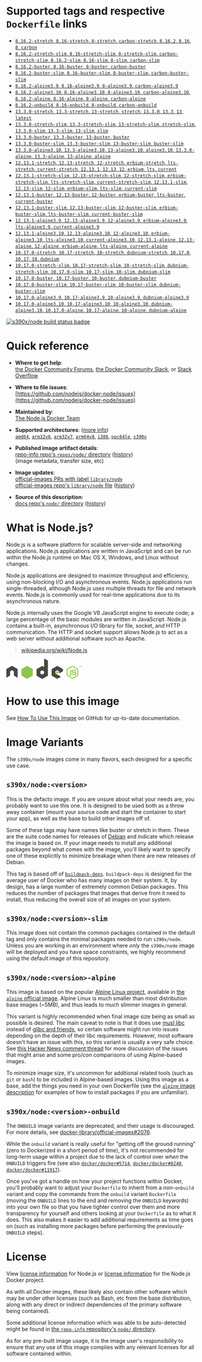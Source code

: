 <!--

********************************************************************************

WARNING:

    DO NOT EDIT "node/README.md"

    IT IS AUTO-GENERATED

    (from the other files in "node/" combined with a set of templates)

********************************************************************************

-->

# Supported tags and respective `Dockerfile` links

-	[`8.16.2-stretch`, `8.16-stretch`, `8-stretch`, `carbon-stretch`, `8.16.2`, `8.16`, `8`, `carbon`](https://github.com/nodejs/docker-node/blob/fa27514a3fd775e1cb6bddac326f6f97dad05fb2/8/stretch/Dockerfile)
-	[`8.16.2-stretch-slim`, `8.16-stretch-slim`, `8-stretch-slim`, `carbon-stretch-slim`, `8.16.2-slim`, `8.16-slim`, `8-slim`, `carbon-slim`](https://github.com/nodejs/docker-node/blob/fa27514a3fd775e1cb6bddac326f6f97dad05fb2/8/stretch-slim/Dockerfile)
-	[`8.16.2-buster`, `8.16-buster`, `8-buster`, `carbon-buster`](https://github.com/nodejs/docker-node/blob/fa27514a3fd775e1cb6bddac326f6f97dad05fb2/8/buster/Dockerfile)
-	[`8.16.2-buster-slim`, `8.16-buster-slim`, `8-buster-slim`, `carbon-buster-slim`](https://github.com/nodejs/docker-node/blob/fa27514a3fd775e1cb6bddac326f6f97dad05fb2/8/buster-slim/Dockerfile)
-	[`8.16.2-alpine3.9`, `8.16-alpine3.9`, `8-alpine3.9`, `carbon-alpine3.9`](https://github.com/nodejs/docker-node/blob/c6bc44e84afcdb81d9749b7b034c60e916a519ad/8/alpine3.9/Dockerfile)
-	[`8.16.2-alpine3.10`, `8.16-alpine3.10`, `8-alpine3.10`, `carbon-alpine3.10`, `8.16.2-alpine`, `8.16-alpine`, `8-alpine`, `carbon-alpine`](https://github.com/nodejs/docker-node/blob/c6bc44e84afcdb81d9749b7b034c60e916a519ad/8/alpine3.10/Dockerfile)
-	[`8.16.2-onbuild`, `8.16-onbuild`, `8-onbuild`, `carbon-onbuild`](https://github.com/nodejs/docker-node/blob/fa27514a3fd775e1cb6bddac326f6f97dad05fb2/8/onbuild/Dockerfile)
-	[`13.3.0-stretch`, `13.3-stretch`, `13-stretch`, `stretch`, `13.3.0`, `13.3`, `13`, `latest`](https://github.com/nodejs/docker-node/blob/cbdde22f468f5032a59d52330894544a0756f0fb/13/stretch/Dockerfile)
-	[`13.3.0-stretch-slim`, `13.3-stretch-slim`, `13-stretch-slim`, `stretch-slim`, `13.3.0-slim`, `13.3-slim`, `13-slim`, `slim`](https://github.com/nodejs/docker-node/blob/cbdde22f468f5032a59d52330894544a0756f0fb/13/stretch-slim/Dockerfile)
-	[`13.3.0-buster`, `13.3-buster`, `13-buster`, `buster`](https://github.com/nodejs/docker-node/blob/cbdde22f468f5032a59d52330894544a0756f0fb/13/buster/Dockerfile)
-	[`13.3.0-buster-slim`, `13.3-buster-slim`, `13-buster-slim`, `buster-slim`](https://github.com/nodejs/docker-node/blob/cbdde22f468f5032a59d52330894544a0756f0fb/13/buster-slim/Dockerfile)
-	[`13.3.0-alpine3.10`, `13.3-alpine3.10`, `13-alpine3.10`, `alpine3.10`, `13.3.0-alpine`, `13.3-alpine`, `13-alpine`, `alpine`](https://github.com/nodejs/docker-node/blob/cbdde22f468f5032a59d52330894544a0756f0fb/13/alpine3.10/Dockerfile)
-	[`12.13.1-stretch`, `12.13-stretch`, `12-stretch`, `erbium-stretch`, `lts-stretch`, `current-stretch`, `12.13.1`, `12.13`, `12`, `erbium`, `lts`, `current`](https://github.com/nodejs/docker-node/blob/4f49f67ebd8d577dd7c97dabf5df69e6d947406c/12/stretch/Dockerfile)
-	[`12.13.1-stretch-slim`, `12.13-stretch-slim`, `12-stretch-slim`, `erbium-stretch-slim`, `lts-stretch-slim`, `current-stretch-slim`, `12.13.1-slim`, `12.13-slim`, `12-slim`, `erbium-slim`, `lts-slim`, `current-slim`](https://github.com/nodejs/docker-node/blob/4f49f67ebd8d577dd7c97dabf5df69e6d947406c/12/stretch-slim/Dockerfile)
-	[`12.13.1-buster`, `12.13-buster`, `12-buster`, `erbium-buster`, `lts-buster`, `current-buster`](https://github.com/nodejs/docker-node/blob/4f49f67ebd8d577dd7c97dabf5df69e6d947406c/12/buster/Dockerfile)
-	[`12.13.1-buster-slim`, `12.13-buster-slim`, `12-buster-slim`, `erbium-buster-slim`, `lts-buster-slim`, `current-buster-slim`](https://github.com/nodejs/docker-node/blob/4f49f67ebd8d577dd7c97dabf5df69e6d947406c/12/buster-slim/Dockerfile)
-	[`12.13.1-alpine3.9`, `12.13-alpine3.9`, `12-alpine3.9`, `erbium-alpine3.9`, `lts-alpine3.9`, `current-alpine3.9`](https://github.com/nodejs/docker-node/blob/4f49f67ebd8d577dd7c97dabf5df69e6d947406c/12/alpine3.9/Dockerfile)
-	[`12.13.1-alpine3.10`, `12.13-alpine3.10`, `12-alpine3.10`, `erbium-alpine3.10`, `lts-alpine3.10`, `current-alpine3.10`, `12.13.1-alpine`, `12.13-alpine`, `12-alpine`, `erbium-alpine`, `lts-alpine`, `current-alpine`](https://github.com/nodejs/docker-node/blob/4f49f67ebd8d577dd7c97dabf5df69e6d947406c/12/alpine3.10/Dockerfile)
-	[`10.17.0-stretch`, `10.17-stretch`, `10-stretch`, `dubnium-stretch`, `10.17.0`, `10.17`, `10`, `dubnium`](https://github.com/nodejs/docker-node/blob/f5875531604b4b3b9fbc36437182781c3655c8ae/10/stretch/Dockerfile)
-	[`10.17.0-stretch-slim`, `10.17-stretch-slim`, `10-stretch-slim`, `dubnium-stretch-slim`, `10.17.0-slim`, `10.17-slim`, `10-slim`, `dubnium-slim`](https://github.com/nodejs/docker-node/blob/f5875531604b4b3b9fbc36437182781c3655c8ae/10/stretch-slim/Dockerfile)
-	[`10.17.0-buster`, `10.17-buster`, `10-buster`, `dubnium-buster`](https://github.com/nodejs/docker-node/blob/f5875531604b4b3b9fbc36437182781c3655c8ae/10/buster/Dockerfile)
-	[`10.17.0-buster-slim`, `10.17-buster-slim`, `10-buster-slim`, `dubnium-buster-slim`](https://github.com/nodejs/docker-node/blob/f5875531604b4b3b9fbc36437182781c3655c8ae/10/buster-slim/Dockerfile)
-	[`10.17.0-alpine3.9`, `10.17-alpine3.9`, `10-alpine3.9`, `dubnium-alpine3.9`](https://github.com/nodejs/docker-node/blob/c6bc44e84afcdb81d9749b7b034c60e916a519ad/10/alpine3.9/Dockerfile)
-	[`10.17.0-alpine3.10`, `10.17-alpine3.10`, `10-alpine3.10`, `dubnium-alpine3.10`, `10.17.0-alpine`, `10.17-alpine`, `10-alpine`, `dubnium-alpine`](https://github.com/nodejs/docker-node/blob/c6bc44e84afcdb81d9749b7b034c60e916a519ad/10/alpine3.10/Dockerfile)

[![s390x/node build status badge](https://img.shields.io/jenkins/s/https/doi-janky.infosiftr.net/job/multiarch/job/s390x/job/node.svg?label=s390x/node%20%20build%20job)](https://doi-janky.infosiftr.net/job/multiarch/job/s390x/job/node/)

# Quick reference

-	**Where to get help**:  
	[the Docker Community Forums](https://forums.docker.com/), [the Docker Community Slack](https://blog.docker.com/2016/11/introducing-docker-community-directory-docker-community-slack/), or [Stack Overflow](https://stackoverflow.com/search?tab=newest&q=docker)

-	**Where to file issues**:  
	[https://github.com/nodejs/docker-node/issues](https://github.com/nodejs/docker-node/issues)

-	**Maintained by**:  
	[The Node.js Docker Team](https://github.com/nodejs/docker-node)

-	**Supported architectures**: ([more info](https://github.com/docker-library/official-images#architectures-other-than-amd64))  
	[`amd64`](https://hub.docker.com/r/amd64/node/), [`arm32v6`](https://hub.docker.com/r/arm32v6/node/), [`arm32v7`](https://hub.docker.com/r/arm32v7/node/), [`arm64v8`](https://hub.docker.com/r/arm64v8/node/), [`i386`](https://hub.docker.com/r/i386/node/), [`ppc64le`](https://hub.docker.com/r/ppc64le/node/), [`s390x`](https://hub.docker.com/r/s390x/node/)

-	**Published image artifact details**:  
	[repo-info repo's `repos/node/` directory](https://github.com/docker-library/repo-info/blob/master/repos/node) ([history](https://github.com/docker-library/repo-info/commits/master/repos/node))  
	(image metadata, transfer size, etc)

-	**Image updates**:  
	[official-images PRs with label `library/node`](https://github.com/docker-library/official-images/pulls?q=label%3Alibrary%2Fnode)  
	[official-images repo's `library/node` file](https://github.com/docker-library/official-images/blob/master/library/node) ([history](https://github.com/docker-library/official-images/commits/master/library/node))

-	**Source of this description**:  
	[docs repo's `node/` directory](https://github.com/docker-library/docs/tree/master/node) ([history](https://github.com/docker-library/docs/commits/master/node))

# What is Node.js?

Node.js is a software platform for scalable server-side and networking applications. Node.js applications are written in JavaScript and can be run within the Node.js runtime on Mac OS X, Windows, and Linux without changes.

Node.js applications are designed to maximize throughput and efficiency, using non-blocking I/O and asynchronous events. Node.js applications run single-threaded, although Node.js uses multiple threads for file and network events. Node.js is commonly used for real-time applications due to its asynchronous nature.

Node.js internally uses the Google V8 JavaScript engine to execute code; a large percentage of the basic modules are written in JavaScript. Node.js contains a built-in, asynchronous I/O library for file, socket, and HTTP communication. The HTTP and socket support allows Node.js to act as a web server without additional software such as Apache.

> [wikipedia.org/wiki/Node.js](https://en.wikipedia.org/wiki/Node.js)

![logo](https://raw.githubusercontent.com/docker-library/docs/01c12653951b2fe592c1f93a13b4e289ada0e3a1/node/logo.png)

# How to use this image

See [How To Use This Image](https://github.com/nodejs/docker-node/blob/master/README.md#how-to-use-this-image) on GitHub for up-to-date documentation.

# Image Variants

The `s390x/node` images come in many flavors, each designed for a specific use case.

## `s390x/node:<version>`

This is the defacto image. If you are unsure about what your needs are, you probably want to use this one. It is designed to be used both as a throw away container (mount your source code and start the container to start your app), as well as the base to build other images off of.

Some of these tags may have names like buster or stretch in them. These are the suite code names for releases of [Debian](https://wiki.debian.org/DebianReleases) and indicate which release the image is based on. If your image needs to install any additional packages beyond what comes with the image, you'll likely want to specify one of these explicitly to minimize breakage when there are new releases of Debian.

This tag is based off of [`buildpack-deps`](https://hub.docker.com/_/buildpack-deps/). `buildpack-deps` is designed for the average user of Docker who has many images on their system. It, by design, has a large number of extremely common Debian packages. This reduces the number of packages that images that derive from it need to install, thus reducing the overall size of all images on your system.

## `s390x/node:<version>-slim`

This image does not contain the common packages contained in the default tag and only contains the minimal packages needed to run `s390x/node`. Unless you are working in an environment where *only* the `s390x/node` image will be deployed and you have space constraints, we highly recommend using the default image of this repository.

## `s390x/node:<version>-alpine`

This image is based on the popular [Alpine Linux project](http://alpinelinux.org), available in [the `alpine` official image](https://hub.docker.com/_/alpine). Alpine Linux is much smaller than most distribution base images (~5MB), and thus leads to much slimmer images in general.

This variant is highly recommended when final image size being as small as possible is desired. The main caveat to note is that it does use [musl libc](http://www.musl-libc.org) instead of [glibc and friends](http://www.etalabs.net/compare_libcs.html), so certain software might run into issues depending on the depth of their libc requirements. However, most software doesn't have an issue with this, so this variant is usually a very safe choice. See [this Hacker News comment thread](https://news.ycombinator.com/item?id=10782897) for more discussion of the issues that might arise and some pro/con comparisons of using Alpine-based images.

To minimize image size, it's uncommon for additional related tools (such as `git` or `bash`) to be included in Alpine-based images. Using this image as a base, add the things you need in your own Dockerfile (see the [`alpine` image description](https://hub.docker.com/_/alpine/) for examples of how to install packages if you are unfamiliar).

## `s390x/node:<version>-onbuild`

The `ONBUILD` image variants are deprecated, and their usage is discouraged. For more details, see [docker-library/official-images#2076](https://github.com/docker-library/official-images/issues/2076).

While the `onbuild` variant is really useful for "getting off the ground running" (zero to Dockerized in a short period of time), it's not recommended for long-term usage within a project due to the lack of control over *when* the `ONBUILD` triggers fire (see also [`docker/docker#5714`](https://github.com/docker/docker/issues/5714), [`docker/docker#8240`](https://github.com/docker/docker/issues/8240), [`docker/docker#11917`](https://github.com/docker/docker/issues/11917)).

Once you've got a handle on how your project functions within Docker, you'll probably want to adjust your `Dockerfile` to inherit from a non-`onbuild` variant and copy the commands from the `onbuild` variant `Dockerfile` (moving the `ONBUILD` lines to the end and removing the `ONBUILD` keywords) into your own file so that you have tighter control over them and more transparency for yourself and others looking at your `Dockerfile` as to what it does. This also makes it easier to add additional requirements as time goes on (such as installing more packages before performing the previously-`ONBUILD` steps).

# License

View [license information](https://github.com/nodejs/node/blob/master/LICENSE) for Node.js or [license information](https://github.com/nodejs/docker-node/blob/master/LICENSE) for the Node.js Docker project.

As with all Docker images, these likely also contain other software which may be under other licenses (such as Bash, etc from the base distribution, along with any direct or indirect dependencies of the primary software being contained).

Some additional license information which was able to be auto-detected might be found in [the `repo-info` repository's `node/` directory](https://github.com/docker-library/repo-info/tree/master/repos/node).

As for any pre-built image usage, it is the image user's responsibility to ensure that any use of this image complies with any relevant licenses for all software contained within.
